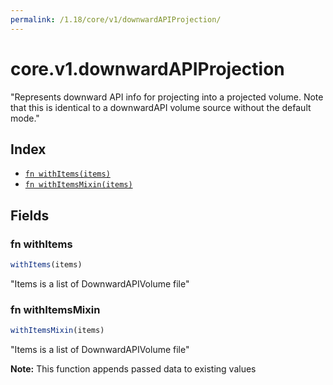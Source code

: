 ```yaml
---
permalink: /1.18/core/v1/downwardAPIProjection/
---
```


# core.v1.downwardAPIProjection

"Represents downward API info for projecting into a projected volume. Note that this is identical to a downwardAPI volume source without the default mode."

## Index

* [`fn withItems(items)`](#fn-withitems)
* [`fn withItemsMixin(items)`](#fn-withitemsmixin)

## Fields

### fn withItems

```ts
withItems(items)
```

"Items is a list of DownwardAPIVolume file"

### fn withItemsMixin

```ts
withItemsMixin(items)
```

"Items is a list of DownwardAPIVolume file"

**Note:** This function appends passed data to existing values